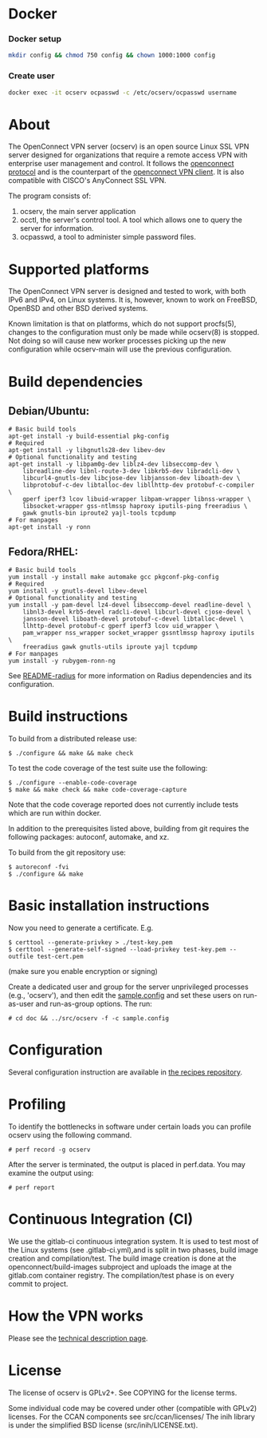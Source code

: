 # Docker

### Docker setup
```bash
mkdir config && chmod 750 config && chown 1000:1000 config
```

### Create user
```bash
docker exec -it ocserv ocpasswd -c /etc/ocserv/ocpasswd username
```


# About

The OpenConnect VPN server (ocserv) is an open source Linux SSL
VPN server designed for organizations that require a remote access
VPN with enterprise user management and control. It follows
the [openconnect protocol](https://gitlab.com/openconnect/protocol)
and is the counterpart of the [openconnect VPN client](http://www.infradead.org/openconnect/).
It is also compatible with CISCO's AnyConnect SSL VPN.

The program consists of:
 1. ocserv, the main server application
 2. occtl, the server's control tool. A tool which allows one to query the
   server for information.
 3. ocpasswd, a tool to administer simple password files.


# Supported platforms

The OpenConnect VPN server is designed and tested to work, with both IPv6
and IPv4, on Linux systems. It is, however, known to work on FreeBSD,
OpenBSD and other BSD derived systems.

Known limitation is that on platforms, which do not support procfs(5),
changes to the configuration must only be made while ocserv(8) is stopped.
Not doing so will cause new worker processes picking up the new
configuration while ocserv-main will use the previous configuration.


# Build dependencies

## Debian/Ubuntu:
```
# Basic build tools
apt-get install -y build-essential pkg-config
# Required
apt-get install -y libgnutls28-dev libev-dev
# Optional functionality and testing
apt-get install -y libpam0g-dev liblz4-dev libseccomp-dev \
	libreadline-dev libnl-route-3-dev libkrb5-dev libradcli-dev \
	libcurl4-gnutls-dev libcjose-dev libjansson-dev liboath-dev \
	libprotobuf-c-dev libtalloc-dev libllhttp-dev protobuf-c-compiler \
	gperf iperf3 lcov libuid-wrapper libpam-wrapper libnss-wrapper \
	libsocket-wrapper gss-ntlmssp haproxy iputils-ping freeradius \
	gawk gnutls-bin iproute2 yajl-tools tcpdump
# For manpages
apt-get install -y ronn
```

## Fedora/RHEL:
```
# Basic build tools
yum install -y install make automake gcc pkgconf-pkg-config
# Required
yum install -y gnutls-devel libev-devel
# Optional functionality and testing
yum install -y pam-devel lz4-devel libseccomp-devel readline-devel \
	libnl3-devel krb5-devel radcli-devel libcurl-devel cjose-devel \
	jansson-devel liboath-devel protobuf-c-devel libtalloc-devel \
	llhttp-devel protobuf-c gperf iperf3 lcov uid_wrapper \
	pam_wrapper nss_wrapper socket_wrapper gssntlmssp haproxy iputils \
	freeradius gawk gnutls-utils iproute yajl tcpdump
# For manpages
yum install -y rubygem-ronn-ng
```

See [README-radius](doc/README-radius.md) for more information on Radius
dependencies and its configuration.

# Build instructions

To build from a distributed release use:

```
$ ./configure && make && make check
```

To test the code coverage of the test suite use the following:
```
$ ./configure --enable-code-coverage
$ make && make check && make code-coverage-capture
```

Note that the code coverage reported does not currently include tests which
are run within docker.

In addition to the prerequisites listed above, building from git requires
the following packages: autoconf, automake, and xz.

To build from the git repository use:
```
$ autoreconf -fvi
$ ./configure && make
```


# Basic installation instructions

Now you need to generate a certificate. E.g.
```
$ certtool --generate-privkey > ./test-key.pem
$ certtool --generate-self-signed --load-privkey test-key.pem --outfile test-cert.pem
```
(make sure you enable encryption or signing)


Create a dedicated user and group for the server unprivileged processes
(e.g., 'ocserv'), and then edit the [sample.config](doc/sample.config)
and set these users on run-as-user and run-as-group options. The run:
```
# cd doc && ../src/ocserv -f -c sample.config
```

# Configuration

Several configuration instruction are available in [the recipes repository](https://gitlab.com/openconnect/recipes).


# Profiling

To identify the bottlenecks in software under certain loads
you can profile ocserv using the following command.
```
# perf record -g ocserv
```

After the server is terminated, the output is placed in perf.data.
You may examine the output using:
```
# perf report
```


# Continuous Integration (CI)

We use the gitlab-ci continuous integration system. It is used to test
most of the Linux systems (see .gitlab-ci.yml),and is split in two phases,
build image creation and compilation/test. The build image creation is done
at the openconnect/build-images subproject and uploads the image at the gitlab.com
container registry. The compilation/test phase is on every commit to project.


# How the VPN works

Please see the [technical description page](http://ocserv.openconnect-vpn.net/technical.html).

# License

The license of ocserv is GPLv2+. See COPYING for the license terms.

Some individual code may be covered under other (compatible with
GPLv2) licenses. For the CCAN components see src/ccan/licenses/
The inih library is under the simplified BSD license (src/inih/LICENSE.txt).
